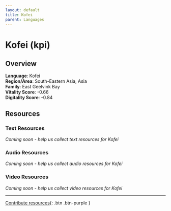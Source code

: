 ```yaml
---
layout: default
title: Kofei
parent: Languages
---
```


# Kofei (kpi)

## Overview

**Language**: Kofei  
**Region/Area**: South-Eastern Asia, Asia  
**Family**: East Geelvink Bay  
**Vitality Score**: -0.66  
**Digitality Score**: -0.84  

## Resources

### Text Resources
*Coming soon - help us collect text resources for Kofei*

### Audio Resources
*Coming soon - help us collect audio resources for Kofei*

### Video Resources
*Coming soon - help us collect video resources for Kofei*

---

[Contribute resources](https://fairtrain.github.io/){: .btn .btn-purple }
